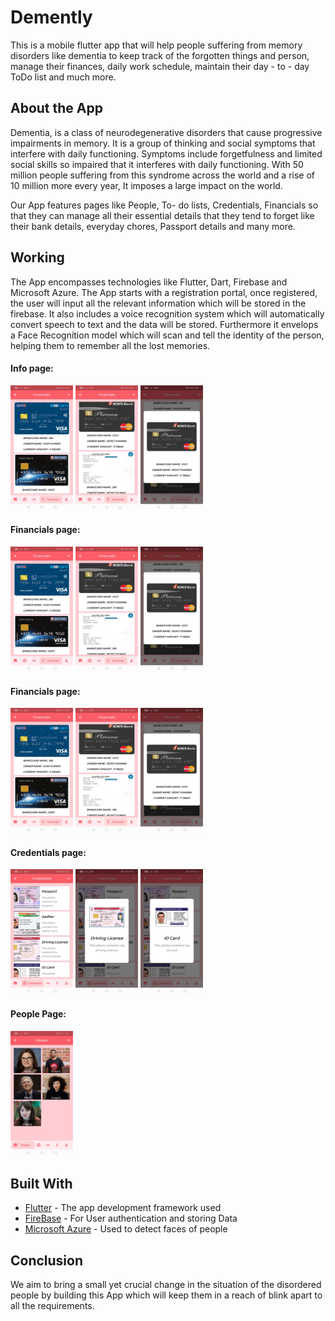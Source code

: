 # Demently

This is a mobile flutter app that will help people suffering from memory disorders like dementia to keep track of the forgotten things and person, manage their finances, daily work schedule, maintain their day - to - day ToDo list and much more. 




## About the App
Dementia, is a class of  neurodegenerative disorders that cause progressive impairments in memory. It is a group of thinking and social symptoms that interfere with daily functioning. Symptoms include forgetfulness and limited social skills so impaired that it interferes with daily functioning. With 50 million people suffering from this syndrome across the world and a rise of 10 million more every year, It imposes a large impact on the world. 

Our App features pages like People, To- do lists, Credentials, Financials so that they can manage all their essential details that they tend to forget like their bank details, everyday chores, Passport details and many more. 


## Working

The App encompasses technologies like Flutter, Dart, Firebase and Microsoft Azure. 
The App starts with a registration portal, once registered, the user will input all the relevant information which will be stored in the firebase. It also includes a voice recognition system which will automatically convert speech to text and the data will be stored. Furthermore it envelops a Face Recognition model which will scan and tell the identity of the person, helping them to remember all the lost memories.

#### Info page:

<img src="Financials1.jpeg"  height="200" width="100" margin="20" >

<img src="Financials2.jpeg"  height="200" width="100" >

<img src="Financials3.jpeg"  height="200" width="100" >
<br>

#### Financials page:

<img src="Financials1.jpeg"  height="200" width="100" margin="20" >

<img src="Financials2.jpeg"  height="200" width="100" >

<img src="Financials3.jpeg"  height="200" width="100" >
<br>

#### Financials page:

<img src="Financials1.jpeg"  height="200" width="100" margin="20" >

<img src="Financials2.jpeg"  height="200" width="100" >

<img src="Financials3.jpeg"  height="200" width="100" >
<br>

#### Credentials page:

<img src="Credentials1.jpeg"  height="200" width="100" >

<img src="Credentials2.jpeg"  height="200" width="100" >

<img src="Credentials3.jpeg"  height="200" width="100" >


#### People Page:

<img src="people1.jpeg"  height="200" width="100" >



## Built With


* [Flutter](https://flutter.dev/) - The app development framework used
* [FireBase](https://firebase.google.com/) - For User authentication and storing Data
* [Microsoft Azure](https://azure.microsoft.com/en-in/) - Used to detect faces of people


## Conclusion

We aim to bring a small yet crucial change in the situation of the disordered people by building this App which will keep them in a reach of blink apart to all the requirements.

